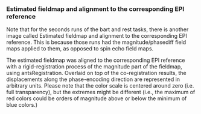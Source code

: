 ### Estimated fieldmap and alignment to the corresponding EPI reference

 Note that for the seconds runs of the bart and rest tasks, there is another image called Estimated fieldmap and alignment to the corresponding EPI reference. This is because those runs had the magnitude/phasediff field maps applied to them, as opposed to spin echo field maps.

The estimated fieldmap was aligned to the corresponding EPI reference with a rigid-registration process of the magnitude part of the fieldmap, using antsRegistration. Overlaid on top of the co-registration results, the displacements along the phase-encoding direction are represented in arbitrary units. Please note that the color scale is centered around zero (i.e. full transparency), but the extremes might be different (i.e., the maximum of red colors could be orders of magnitude above or below the minimum of blue colors.)